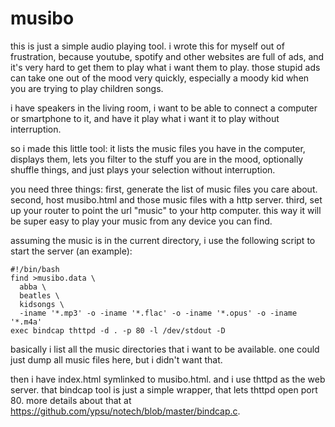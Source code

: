 # musibo

this is just a simple audio playing tool.
i wrote this for myself out of frustration,
because youtube, spotify and other websites are full of ads,
and it's very hard to get them to play what i want them to play.
those stupid ads can take one out of the mood very quickly,
especially a moody kid when you are trying to play children songs.

i have speakers in the living room,
i want to be able to connect a computer or smartphone to it,
and have it play what i want it to play without interruption.

so i made this little tool:
it lists the music files you have in the computer,
displays them,
lets you filter to the stuff you are in the mood,
optionally shuffle things,
and just plays your selection without interruption.

you need three things:
first, generate the list of music files you care about.
second, host musibo.html and those music files with a http server.
third, set up your router to point the url "music" to your http computer.
this way it will be super easy to play your music from any device you can find.

assuming the music is in the current directory,
i use the following script to start the server (an example):

```
#!/bin/bash
find >musibo.data \
  abba \
  beatles \
  kidsongs \
  -iname '*.mp3' -o -iname '*.flac' -o -iname '*.opus' -o -iname '*.m4a'
exec bindcap thttpd -d . -p 80 -l /dev/stdout -D
```

basically i list all the music directories that i want to be available.
one could just dump all music files here, but i didn't want that.

then i have index.html symlinked to musibo.html.
and i use thttpd as the web server.
that bindcap tool is just a simple wrapper,
that lets thttpd open port 80.
more details about that at https://github.com/ypsu/notech/blob/master/bindcap.c.
